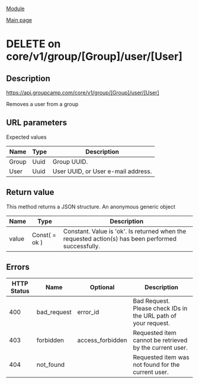 
[Module](./README.md)

[Main page](../README.md)


# DELETE on core/v1/group/[Group]/user/[User]

## Description

https://api.groupcamp.com/core/v1/group/[Group]/user/[User]


Removes a user from a group



## URL parameters

Expected values

Name   | Type    | Description
-------|---------|------------
Group | Uuid | Group UUID.
User | Uuid | User UUID, or User e-mail address.









## Return value


This method returns a JSON structure. An anonymous generic object

Name   |  Type   |  Description
-------|---------|-------------
value | Const( = ok ) | Constant. Value is 'ok'. Is returned when the requested action(s) has been performed successfully.






## Errors


HTTP Status | Name   | Optional          | Description
------------|--------|-------------------|------------
400 | bad_request | error_id | Bad Request. Please check IDs in the URL path of your request.
403 | forbidden | access_forbidden | Requested item cannot be retrieved by the current user.
404 | not_found |  | Requested item was not found for the current user.



